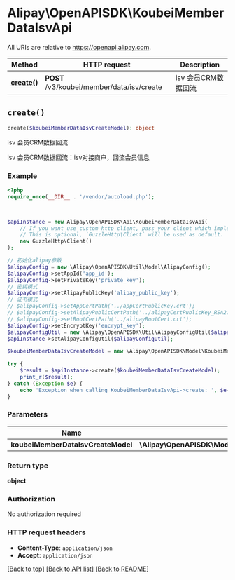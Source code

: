 # Alipay\OpenAPISDK\KoubeiMemberDataIsvApi

All URIs are relative to https://openapi.alipay.com.

Method | HTTP request | Description
------------- | ------------- | -------------
[**create()**](KoubeiMemberDataIsvApi.md#create) | **POST** /v3/koubei/member/data/isv/create | isv 会员CRM数据回流


## `create()`

```php
create($koubeiMemberDataIsvCreateModel): object
```

isv 会员CRM数据回流

isv 会员CRM数据回流：isv对接商户，回流会员信息

### Example

```php
<?php
require_once(__DIR__ . '/vendor/autoload.php');



$apiInstance = new Alipay\OpenAPISDK\Api\KoubeiMemberDataIsvApi(
    // If you want use custom http client, pass your client which implements `GuzzleHttp\ClientInterface`.
    // This is optional, `GuzzleHttp\Client` will be used as default.
    new GuzzleHttp\Client()
);

// 初始化alipay参数
$alipayConfig = new \Alipay\OpenAPISDK\Util\Model\AlipayConfig();
$alipayConfig->setAppId('app_id');
$alipayConfig->setPrivateKey('private_key');
// 密钥模式
$alipayConfig->setAlipayPublicKey('alipay_public_key');
// 证书模式
// $alipayConfig->setAppCertPath('../appCertPublicKey.crt');
// $alipayConfig->setAlipayPublicCertPath('../alipayCertPublicKey_RSA2.crt');
// $alipayConfig->setRootCertPath('../alipayRootCert.crt');
$alipayConfig->setEncryptKey('encrypt_key');
$alipayConfigUtil = new \Alipay\OpenAPISDK\Util\AlipayConfigUtil($alipayConfig);
$apiInstance->setAlipayConfigUtil($alipayConfigUtil);

$koubeiMemberDataIsvCreateModel = new \Alipay\OpenAPISDK\Model\KoubeiMemberDataIsvCreateModel(); // \Alipay\OpenAPISDK\Model\KoubeiMemberDataIsvCreateModel

try {
    $result = $apiInstance->create($koubeiMemberDataIsvCreateModel);
    print_r($result);
} catch (Exception $e) {
    echo 'Exception when calling KoubeiMemberDataIsvApi->create: ', $e->getMessage(), PHP_EOL;
}
```

### Parameters

Name | Type | Description  | Notes
------------- | ------------- | ------------- | -------------
 **koubeiMemberDataIsvCreateModel** | **\Alipay\OpenAPISDK\Model\KoubeiMemberDataIsvCreateModel**|  | [optional]

### Return type

**object**

### Authorization

No authorization required

### HTTP request headers

- **Content-Type**: `application/json`
- **Accept**: `application/json`

[[Back to top]](#) [[Back to API list]](../../README.md#api-endpoints)
[[Back to README]](../../README.md)

